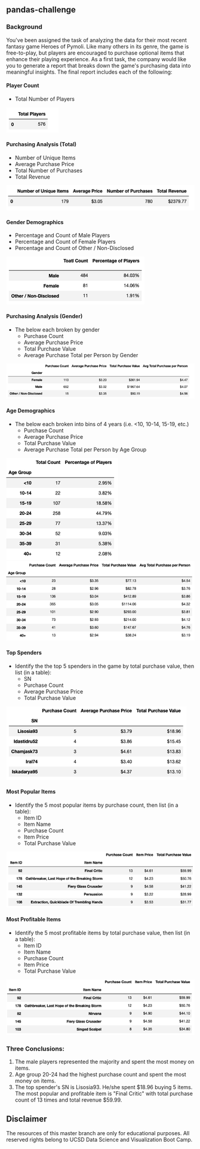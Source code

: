 ## pandas-challenge
### Background
You've been assigned the task of analyzing the data for their most recent fantasy game Heroes of Pymoli. Like many others in its genre, the game is free-to-play, but players are encouraged to purchase optional items that enhance their playing experience. As a first task, the company would like you to generate a report that breaks down the game's purchasing data into meaningful insights.
The final report includes each of the following:
#### Player Count
* Total Number of Players

![01](HeroesOfPymoli/img/01.png)
#### Purchasing Analysis (Total)
* Number of Unique Items
* Average Purchase Price
* Total Number of Purchases
* Total Revenue

![02](HeroesOfPymoli/img/02.png)
#### Gender Demographics
* Percentage and Count of Male Players
* Percentage and Count of Female Players
* Percentage and Count of Other / Non-Disclosed

![03](HeroesOfPymoli/img/03.png)
#### Purchasing Analysis (Gender)
* The below each broken by gender
  * Purchase Count
  * Average Purchase Price
  * Total Purchase Value
  * Average Purchase Total per Person by Gender
  
![04](HeroesOfPymoli/img/04.png)
#### Age Demographics
* The below each broken into bins of 4 years (i.e. &lt;10, 10-14, 15-19, etc.)
  * Purchase Count
  * Average Purchase Price
  * Total Purchase Value
  * Average Purchase Total per Person by Age Group
  
![05](HeroesOfPymoli/img/05.png)
![06](HeroesOfPymoli/img/06.png)
#### Top Spenders
* Identify the the top 5 spenders in the game by total purchase value, then list (in a table):
  * SN
  * Purchase Count
  * Average Purchase Price
  * Total Purchase Value
  
![07](HeroesOfPymoli/img/07.png)
#### Most Popular Items
* Identify the 5 most popular items by purchase count, then list (in a table):
  * Item ID
  * Item Name
  * Purchase Count
  * Item Price
  * Total Purchase Value
  
![08](HeroesOfPymoli/img/08.png)
#### Most Profitable Items
* Identify the 5 most profitable items by total purchase value, then list (in a table):
  * Item ID
  * Item Name
  * Purchase Count
  * Item Price
  * Total Purchase Value
  
![09](HeroesOfPymoli/img/09.png)
### Three Conclusions:
1. The male players represented the majority and spent the most money on items.
2. Age group 20-24 had the highest purchase count and spent the most money on items.
3. The top spender's SN is Lisosia93. He/she spent $18.96 buying 5 items. The most popular and profitable item is "Final Critic" with total purchase count of 13 times and total revenue $59.99.
## Disclaimer
The resources of this master branch are only for educational purposes. All reserved rights belong to UCSD Data Science and Visualization Boot Camp.
